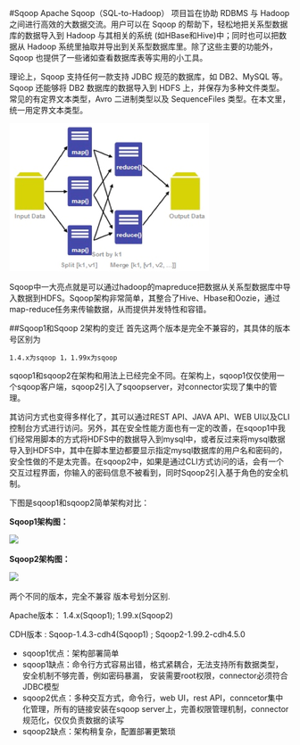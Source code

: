 #Sqoop
Apache Sqoop（SQL-to-Hadoop） 项目旨在协助 RDBMS 与 Hadoop 之间进行高效的大数据交流。用户可以在 Sqoop 的帮助下，轻松地把关系型数据库的数据导入到 Hadoop 与其相关的系统 (如HBase和Hive)中；同时也可以把数据从 Hadoop 系统里抽取并导出到关系型数据库里。除了这些主要的功能外，Sqoop 也提供了一些诸如查看数据库表等实用的小工具。

理论上，Sqoop 支持任何一款支持 JDBC 规范的数据库，如 DB2、MySQL 等。Sqoop 还能够将 DB2 数据库的数据导入到 HDFS 上，并保存为多种文件类型。常见的有定界文本类型，Avro 二进制类型以及 SequenceFiles 类型。在本文里，统一用定界文本类型。

![](../../images/9/chapter09mapreduce.png)

Sqoop中一大亮点就是可以通过hadoop的mapreduce把数据从关系型数据库中导入数据到HDFS。Sqoop架构非常简单，其整合了Hive、Hbase和Oozie，通过map-reduce任务来传输数据，从而提供并发特性和容错。

##Sqoop1和Sqoop 2架构的变迁
首先这两个版本是完全不兼容的，其具体的版本号区别为

```1.4.x为sqoop 1，1.99x为sqoop ```

sqoop1和sqoop2在架构和用法上已经完全不同。在架构上，sqoop1仅仅使用一个sqoop客户端，sqoop2引入了sqoopserver，对connector实现了集中的管理。

其访问方式也变得多样化了，其可以通过REST API、JAVA API、WEB UI以及CLI控制台方式进行访问。另外，其在安全性能方面也有一定的改善，在sqoop1中我们经常用脚本的方式将HDFS中的数据导入到mysql中，或者反过来将mysql数据导入到HDFS中，其中在脚本里边都要显示指定mysql数据库的用户名和密码的，安全性做的不是太完善。在sqoop2中，如果是通过CLI方式访问的话，会有一个交互过程界面，你输入的密码信息不被看到，同时Sqoop2引入基于角色的安全机制。

下图是sqoop1和sqoop2简单架构对比：

**Sqoop1架构图：**

![](../../images/9/chapter09sqoop1.png)

**Sqoop2架构图：**

![](../../images/9/chapter09sqoop2.png)

两个不同的版本，完全不兼容 版本号划分区别.

Apache版本：
1.4.x(Sqoop1); 1.99.x(Sqoop2)     

CDH版本 : Sqoop-1.4.3-cdh4(Sqoop1) ; Sqoop2-1.99.2-cdh4.5.0 



* sqoop1优点：架构部署简单
* sqoop1缺点：命令行方式容易出错，格式紧耦合，无法支持所有数据类型，安全机制不够完善，例如密码暴漏， 安装需要root权限，connector必须符合JDBC模型
* sqoop2优点：多种交互方式，命令行，web UI，rest API，conncetor集中化管理，所有的链接安装在sqoop server上，完善权限管理机制，connector规范化，仅仅负责数据的读写
* sqoop2缺点：架构稍复杂，配置部署更繁琐

